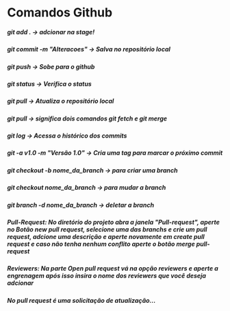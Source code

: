 # Comandos Github

##### git add . -> adcionar na stage!
##### git commit -m "Alteracoes" -> Salva no repositório local
##### git push -> Sobe para o github
##### git status -> Verifica o status
##### git pull -> Atualiza o repositório local
##### git pull -> significa dois comandos git fetch e git merge
##### git log -> Acessa o histórico dos commits
##### git -a v1.0 -m "Versão 1.0" -> Cria uma tag para marcar o próximo commit
##### git checkout -b nome_da_branch -> para criar uma branch
##### git checkout nome_da_branch -> para mudar a branch
##### git branch -d nome_da_branch -> deletar a branch
##### Pull-Request: No diretório do projeto abra a janela "Pull-request", aperte no Botão new pull request, selecione uma das branchs e crie um pull request, adcione uma descrição e aperte novamente em create pull request e caso não tenha nenhum conflito aperte o botão merge pull-request
##### Reviewers: Na parte Open pull request vá na opção reviewers e aperte a engrenagem após isso insira o nome dos reviewers que você deseja adcionar
##### No pull request é uma solicitação de atualização...